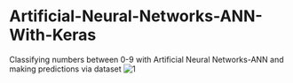 # Artificial-Neural-Networks-ANN-With-Keras
Classifying numbers between 0-9 with Artificial Neural Networks-ANN and making predictions via dataset
![1](https://user-images.githubusercontent.com/64548477/90934615-4401dc80-e40a-11ea-9bde-6db7630aa979.png)
